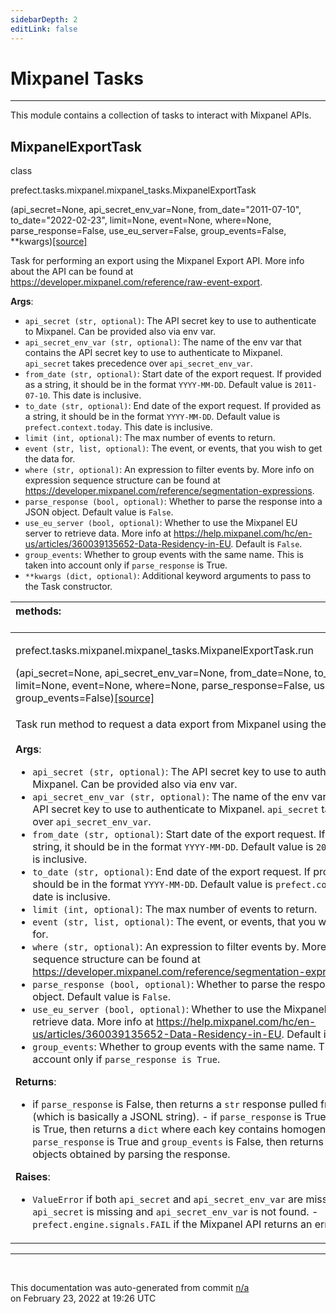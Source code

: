 ```yaml
---
sidebarDepth: 2
editLink: false
---
```

# Mixpanel Tasks
---
This module contains a collection of tasks to interact with Mixpanel APIs.
 ## MixpanelExportTask
 <div class='class-sig' id='prefect-tasks-mixpanel-mixpanel-tasks-mixpanelexporttask'><p class="prefect-sig">class </p><p class="prefect-class">prefect.tasks.mixpanel.mixpanel_tasks.MixpanelExportTask</p>(api_secret=None, api_secret_env_var=None, from_date=&quot;2011-07-10&quot;, to_date=&quot;2022-02-23&quot;, limit=None, event=None, where=None, parse_response=False, use_eu_server=False, group_events=False, **kwargs)<span class="source"><a href="https://github.com/PrefectHQ/prefect/blob/master/src/prefect/tasks/mixpanel/mixpanel_tasks.py#L15">[source]</a></span></div>

Task for performing an export using the Mixpanel Export API. More info about the API can be found at https://developer.mixpanel.com/reference/raw-event-export.

**Args**:     <ul class="args"><li class="args">`api_secret (str, optional)`: The API secret key to use to authenticate         to Mixpanel. Can be provided also via env var.     </li><li class="args">`api_secret_env_var (str, optional)`: The name of the env var that contains         the API secret key to use to authenticate to Mixpanel.         `api_secret` takes precedence over `api_secret_env_var`.     </li><li class="args">`from_date (str, optional)`: Start date of the export request.         If provided as a string, it should be in the format `YYYY-MM-DD`.         Default value is `2011-07-10`. This date is inclusive.     </li><li class="args">`to_date (str, optional)`: End date of the export request.         If provided as a string, it should be in the format `YYYY-MM-DD`.         Default value is `prefect.context.today`. This date is inclusive.     </li><li class="args">`limit (int, optional)`: The max number of events to return.     </li><li class="args">`event (str, list, optional)`: The event, or events, that you wish         to get the data for.     </li><li class="args">`where (str, optional)`: An expression to filter events by.         More info on expression sequence structure can be found         at https://developer.mixpanel.com/reference/segmentation-expressions.     </li><li class="args">`parse_response (bool, optional)`: Whether to parse the response into a JSON object.         Default value is `False`.     </li><li class="args">`use_eu_server (bool, optional)`: Whether to use the Mixpanel EU server to retrieve data.         More info at https://help.mixpanel.com/hc/en-us/articles/360039135652-Data-Residency-in-EU.         Default is `False`.     </li><li class="args">`group_events`: Whether to group events with the same name.         This is taken into account only if `parse_response` is True.     </li><li class="args">`**kwargs (dict, optional)`: Additional keyword arguments to pass to the         Task constructor.</li></ul>

|methods: &nbsp;&nbsp;&nbsp;&nbsp;&nbsp;&nbsp;&nbsp;&nbsp;&nbsp;&nbsp;&nbsp;&nbsp;&nbsp;&nbsp;&nbsp;&nbsp;&nbsp;&nbsp;&nbsp;&nbsp;&nbsp;&nbsp;&nbsp;&nbsp;&nbsp;&nbsp;&nbsp;&nbsp;&nbsp;&nbsp;&nbsp;&nbsp;&nbsp;&nbsp;&nbsp;&nbsp;&nbsp;&nbsp;&nbsp;&nbsp;&nbsp;&nbsp;&nbsp;&nbsp;&nbsp;&nbsp;&nbsp;&nbsp;&nbsp;&nbsp;&nbsp;&nbsp;&nbsp;&nbsp;&nbsp;&nbsp;&nbsp;&nbsp;&nbsp;&nbsp;&nbsp;&nbsp;&nbsp;&nbsp;&nbsp;&nbsp;&nbsp;&nbsp;&nbsp;&nbsp;&nbsp;&nbsp;&nbsp;&nbsp;&nbsp;&nbsp;&nbsp;&nbsp;&nbsp;&nbsp;&nbsp;&nbsp;&nbsp;&nbsp;&nbsp;&nbsp;&nbsp;&nbsp;&nbsp;&nbsp;&nbsp;&nbsp;&nbsp;&nbsp;&nbsp;&nbsp;&nbsp;&nbsp;&nbsp;&nbsp;&nbsp;&nbsp;&nbsp;&nbsp;&nbsp;&nbsp;&nbsp;&nbsp;&nbsp;&nbsp;&nbsp;&nbsp;&nbsp;&nbsp;&nbsp;&nbsp;&nbsp;&nbsp;&nbsp;&nbsp;&nbsp;&nbsp;&nbsp;&nbsp;&nbsp;&nbsp;&nbsp;&nbsp;&nbsp;&nbsp;&nbsp;&nbsp;&nbsp;&nbsp;&nbsp;&nbsp;&nbsp;&nbsp;&nbsp;&nbsp;&nbsp;&nbsp;&nbsp;&nbsp;&nbsp;&nbsp;&nbsp;&nbsp;&nbsp;&nbsp;|
|:----|
 | <div class='method-sig' id='prefect-tasks-mixpanel-mixpanel-tasks-mixpanelexporttask-run'><p class="prefect-class">prefect.tasks.mixpanel.mixpanel_tasks.MixpanelExportTask.run</p>(api_secret=None, api_secret_env_var=None, from_date=None, to_date=None, limit=None, event=None, where=None, parse_response=False, use_eu_server=False, group_events=False)<span class="source"><a href="https://github.com/PrefectHQ/prefect/blob/master/src/prefect/tasks/mixpanel/mixpanel_tasks.py#L75">[source]</a></span></div>
<p class="methods">Task run method to request a data export from Mixpanel using the Export API.<br><br>**Args**:     <ul class="args"><li class="args">`api_secret (str, optional)`: The API secret key to use to authenticate         to Mixpanel. Can be provided also via env var.     </li><li class="args">`api_secret_env_var (str, optional)`: The name of the env var that contains         the API secret key to use to authenticate to Mixpanel.         `api_secret` takes precedence over `api_secret_env_var`.     </li><li class="args">`from_date (str, optional)`: Start date of the export request.         If provided as a string, it should be in the format `YYYY-MM-DD`.         Default value is `2011-07-10`. This date is inclusive.     </li><li class="args">`to_date (str, optional)`: End date of the export request.         If provided as a string, it should be in the format `YYYY-MM-DD`.         Default value is `prefect.context.today`. This date is inclusive.     </li><li class="args">`limit (int, optional)`: The max number of events to return.     </li><li class="args">`event (str, list, optional)`: The event, or events, that you wish         to get the data for.     </li><li class="args">`where (str, optional)`: An expression to filter events by.         More info on expression sequence structure can be found         at https://developer.mixpanel.com/reference/segmentation-expressions.     </li><li class="args">`parse_response (bool, optional)`: Whether to parse the response into a JSON object.         Default value is `False`.     </li><li class="args">`use_eu_server (bool, optional)`: Whether to use the Mixpanel EU server to retrieve data.         More info at         https://help.mixpanel.com/hc/en-us/articles/360039135652-Data-Residency-in-EU.         Default is `False`.     </li><li class="args">`group_events`: Whether to group events with the same name.         This is taken into account only if `parse_response is True`.</li></ul> **Returns**:     <ul class="args"><li class="args">if `parse_response` is False, then returns a `str` response pulled         from the Export API, (which is basically a JSONL string).     - if `parse_response` is True and `group_events` is True, then returns a `dict` where         each key contains homogeneous events.     - if `parse_response` is True and `group_events` is False, then returns         a `list` of JSON objects obtained by parsing the response.</li></ul>**Raises**:     <ul class="args"><li class="args">`ValueError` if both `api_secret` and `api_secret_env_var` are missing.     - `ValueError` if `api_secret` is missing and `api_secret_env_var` is not found.     - `prefect.engine.signals.FAIL` if the Mixpanel API returns an error.</li></ul></p>|

---
<br>


<p class="auto-gen">This documentation was auto-generated from commit <a href='https://github.com/PrefectHQ/prefect/commit/n/a'>n/a</a> </br>on February 23, 2022 at 19:26 UTC</p>
